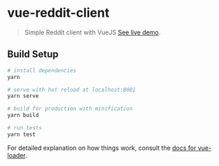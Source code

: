 # vue-reddit-client

> Simple Reddit client with VueJS
[See live demo](https://vue-reddit-client.herokuapp.com/).
## Build Setup

``` bash
# install dependencies
yarn

# serve with hot reload at localhost:8081
yarn serve

# build for production with minification
yarn build

# run tests
yarn test
```

For detailed explanation on how things work, consult the [docs for vue-loader](http://vuejs.github.io/vue-loader).
